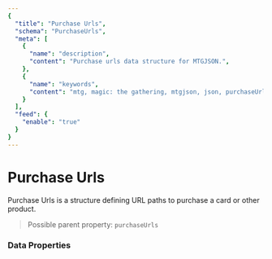 ```yaml
---
{
  "title": "Purchase Urls",
  "schema": "PurchaseUrls",
  "meta": [
    {
      "name": "description",
      "content": "Purchase urls data structure for MTGJSON.",
    },
    {
      "name": "keywords",
      "content": "mtg, magic: the gathering, mtgjson, json, purchaseUrls, purchase urls",
    }
  ],
  "feed": {
    "enable": "true"
  }
}
---
```


# Purchase Urls

Purchase Urls is a structure defining URL paths to purchase a card or other product.
  
> Possible parent property: `purchaseUrls`  

### Data Properties

<Documentation/>
